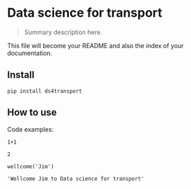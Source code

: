 # Data science for transport
> Summary description here.


This file will become your README and also the index of your documentation.

## Install

`pip install ds4transport`

## How to use

Code examples:

```
1+1
```




    2



```
wellcome('Jim')
```




    'Wellcome Jim to Data science for transport'


